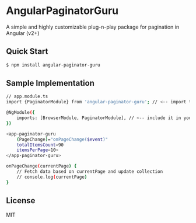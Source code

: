 # AngularPaginatorGuru

A simple and highly customizable plug-n-play package for pagination in Angular (v2+)

## Quick Start

```sh
$ npm install angular-paginator-guru
```

## Sample Implementation

```sh
// app.module.ts
import {PaginatorModule} from 'angular-paginator-guru'; // <-- import the module

@NgModule({
    imports: [BrowserModule, PaginatorModule], // <-- include it in your app module
})
```

```sh
<app-paginator-guru 
    (PageChange)="onPageChange($event)" 
    totalItemsCount=90 
    itemsPerPage=10>
</app-paginator-guru>

onPageChange(currentPage) {
    // Fetch data based on currentPage and update collection
    // console.log(currentPage)
}
```

## License

MIT
